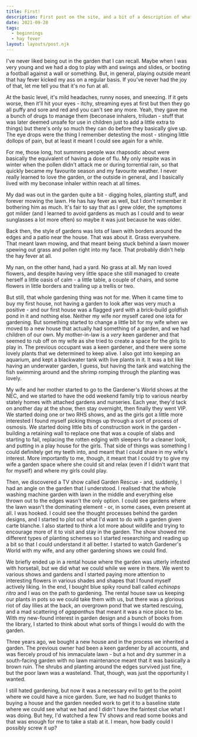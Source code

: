 ```yaml
---
title: First!
description: First post on the site, and a bit of a description of what the idea behind the blog is
date: 2021-09-28
tags:
  - beginnings
  - hay fever
layout: layouts/post.njk
---
```


I've never liked being out in the garden that I can recall. Maybe when I was very young and we had a dog to play with and swings and slides, or booting a football against a wall or something.  But, in general, playing outside meant that hay fever kicked my ass on a regular basis.  If you've never had the joy of that, let me tell you that it's no fun at all.

At the basic level, it's mild headaches, runny noses, and sneezing.  If it gets worse, then it'll hit your eyes - itchy, streaming eyes at first but then they go all puffy and sore and red and you can't see any more.  Yeah, they gave me a bunch of drugs to manage them (beconase inhalers, triludan - stuff that was later deemed unsafe for use in children just to add a little extra to things) but there's only so much they can do before they basically give up.  The eye drops were the thing I remember detesting the most - stinging little dollops of pain, but at least it meant I could see again for a while.

<!--more-->

For me, those long, hot summers people wax rhapsodic about were basically the equivalent of having a dose of flu. My only respite was in winter when the pollen didn't attack me or during torrential rain, so that quickly became my favourite season and my favourite weather.  I never really learned to love the garden, or the outside in general, and I basically lived with my beconase inhaler within reach at all times.

My dad was out in the garden quite a bit - digging holes, planting stuff, and forever mowing the lawn. He has hay fever as well, but I don't remember it bothering him as much. It's fair to say that as I grew older, the symptoms got milder (and I learned to avoid gardens as much as I could and to wear sunglasses a lot more often) so maybe it was just because he was older.

Back then, the style of gardens was lots of lawn with borders around the edges and a patio near the house. That was about it. Grass everywhere. That meant lawn mowing, and that meant being stuck behind a lawn mower spewing out grass and pollen right into my face. That probably didn't help the hay fever at all.

My nan, on the other hand, had a yard. No grass at all. My nan loved flowers, and despite having very little space she still managed to create herself a little oasis of calm - a little table, a couple of chairs, and some flowers in little borders and trailing up a trellis or two.

But still, that whole gardening thing was not for me. When it came time to buy my first house, not having a garden to look after was very much a positive - and our first house was a flagged yard with a brick-build goldfish pond in it and nothing else. Neither my wife nor myself cared one iota for gardening. But something started to change a little bit for my wife when we moved to a new house that actually had something of a garden, and we had children of our own. My mother-in-law is a *very* keen gardener and that seemed to rub off on my wife as she tried to create a space for the girls to play in. The previous occupant was a keen gardener, and there were some lovely plants that we determined to keep alive. I also got into keeping an aquarium, and kept a blackwater tank with live plants in it. It was a bit like having an underwater garden, I guess, but having the tank and watching the fish swimming around and the shrimp romping through the planting was lovely.

My wife and her mother started to go to the Gardener's World shows at the NEC, and we started to have the odd weekend family trip to various nearby stately homes with attached gardens and nurseries. Each year, they'd tack on another day at the show, then stay overnight, then finally they went VIP. We started doing one or two RHS shows, and as the girls got a little more interested I found myself picking things up through a sort of process of osmosis. We started doing little bits of construction work in the garden - building a retaining wall to replace one that was a couple of slabs and starting to fail, replacing the rotten edging with sleepers for a cleaner look, and putting in a play house for the girls. That side of things was something I could definitely get my teeth into, and meant that I could share in my wife's interest. More importantly to me, though, it meant that I could try to give my wife a garden space where she could sit and relax (even if I didn't want that for myself) and where my girls could play.

Then, we discovered a TV show called Garden Rescue - and, suddenly, I had an angle on the garden that I understood. I realised that the whole washing machine garden with lawn in the middle and everything else thrown out to the edges wasn't the only option. I could see gardens where the lawn wasn't the dominating element - or, in some cases, even present at all. I was hooked. I could see the thought processes behind the garden designs, and I started to plot out what I'd want to do with a garden given carte blanche. I also started to think a lot more about wildlife and trying to encourage more of it to visit and stay in the garden. The show showed me different types of planting schemes so I started researching and reading up a bit so that I could understand it all better. I started to watch Gardener's World with my wife, and any other gardening shows we could find.

We briefly ended up in a rental house where the garden was utterly infested with horsetail, but we did what we could while we were in there. We went to various shows and gardens and I started paying more attention to interesting flowers in various shades and shapes that I found myself actively liking. In the end, I bought blue spiky round ball called *echinops ritro* and I was on the path to gardening. The rental house saw us keeping our plants in pots so we could take them with us, but there was a glorious riot of day lilies at the back, an overgrown pond that we started rescuing, and a mad scattering of *agapanthus* that meant it was a nice place to be. With my new-found interest in garden design and a bunch of books from the library, I started to think about what sorts of things I would do with the garden.

Three years ago, we bought a new house and in the process we inherited a garden. The previous owner had been a keen gardener by all accounts, and was fiercely proud of his immaculate lawn - but a hot and dry summer in a south-facing garden with no lawn maintenance meant that it was basically a brown ruin. The shrubs and planting around the edges survived just fine, but the poor lawn was a wasteland. That, though, was just the opportunity I wanted.

I still hated gardening, but now it was a necessary evil to get to the point where we could have a nice garden. Sure, we had no budget thanks to buying a house and the garden needed work to get it to a baseline state where we could see what we had and I didn't have the faintest clue what I was doing. But hey, I'd watched a few TV shows and read some books and that was enough for me to take a stab at it. I mean, how badly could I possibly screw it up?